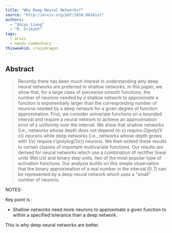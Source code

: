 ```yaml
---
title: "Why Deep Neural Networks?"
source: "http://arxiv.org/pdf/1610.04161v1"
authors:
  - "Shiyu Liang"
  - "R. Srikant"
tags:
  - arxiv
  - needs-commentary
thisweekid: crazydragon
---
```

## Abstract
>   Recently there has been much interest in understanding why deep neural
> networks are preferred to shallow networks. In this paper, we show that, for a
> large class of piecewise smooth functions, the number of neurons needed by a
> shallow network to approximate a function is exponentially larger than the
> corresponding number of neurons needed by a deep network for a given degree of
> function approximation. First, we consider univariate functions on a bounded
> interval and require a neural network to achieve an approximation error of
> $\varepsilon$ uniformly over the interval. We show that shallow networks (i.e.,
> networks whose depth does not depend on $\varepsilon$) require
> $\Omega(\text{poly}(1/\varepsilon))$ neurons while deep networks (i.e.,
> networks whose depth grows with $1/\varepsilon$) require
> $\mathcal{O}(\text{polylog}(1/\varepsilon))$ neurons. We then extend these
> results to certain classes of important multivariate functions. Our results are
> derived for neural networks which use a combination of rectifier linear units
> (ReLUs) and binary step units, two of the most popular type of activation
> functions. Our analysis builds on this simple observation that the binary
> approximation of a real number in the interval $[0,1]$ can be represented by a
> deep neural network which uses a "small" number of neurons.

NOTES:

Key point is :

* Shallow networks need more neurons to approximate a given function to within a specified
 tolerance than a deep network.

This is why deep neural networks are better.

